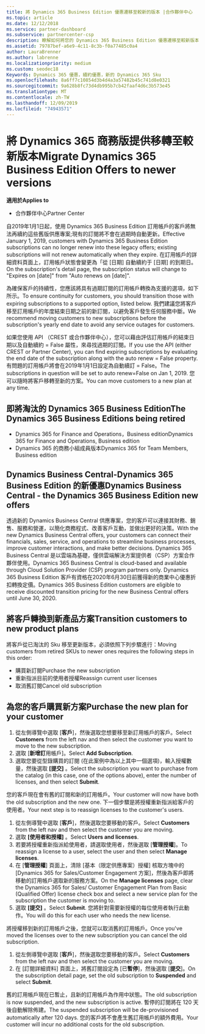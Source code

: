 ```yaml
---
title: 將 Dynamics 365 Business Edition 優惠遷移至較新的版本 |合作夥伴中心
ms.topic: article
ms.date: 12/12/2018
ms.service: partner-dashboard
ms.subservice: partnercenter-csp
description: 瞭解如何將您的 Dynamics 365 Business Edition 優惠遷移至較新版本，然後再將其到期。
ms.assetid: 79787bef-a6e9-4c11-8c3b-f0a77485c0a4
author: LauraBrenner
ms.author: labrenne
ms.localizationpriority: medium
ms.custom: seodec18
Keywords: Dynamics 365 優惠，續約優惠，新的 Dynamics 365 Sku
ms.openlocfilehash: 8a6ff7c10854d3b4d4a3a57482b45c741d8e0321
ms.sourcegitcommit: 9a628b8fc73d4db995b7cb42faaf4d6c3b573e45
ms.translationtype: MT
ms.contentlocale: zh-TW
ms.lasthandoff: 12/09/2019
ms.locfileid: "74943571"
---
```

# <a name="migrate-dynamics-365-business-edition-offers-to-newer-versions"></a><span data-ttu-id="3adc8-104">將 Dynamics 365 商務版提供移轉至較新版本</span><span class="sxs-lookup"><span data-stu-id="3adc8-104">Migrate Dynamics 365 Business Edition Offers to newer versions</span></span> 

<span data-ttu-id="3adc8-105">**適用於**</span><span class="sxs-lookup"><span data-stu-id="3adc8-105">**Applies to**</span></span>

- <span data-ttu-id="3adc8-106">合作夥伴中心</span><span class="sxs-lookup"><span data-stu-id="3adc8-106">Partner Center</span></span>

<span data-ttu-id="3adc8-107">自2019年1月1日起，使用 Dynamics 365 Business Edition 訂用帳戶的客戶將無法再續約這些舊版供應專案;現有的訂閱將不會在過期時自動更新。</span><span class="sxs-lookup"><span data-stu-id="3adc8-107">Effective January 1, 2019, customers with Dynamics 365 Business Edition subscriptions can no longer renew into these legacy offers; existing subscriptions will not renew automatically when they expire.</span></span> <span data-ttu-id="3adc8-108">在訂用帳戶的詳細資料頁面上，訂用帳戶狀態會變更為「從 [日期] 自動續約于 [日期] 的到期日。</span><span class="sxs-lookup"><span data-stu-id="3adc8-108">On the subscription's detail page, the subscription status will change to "Expires on [date]" from "Auto renews on [date]".</span></span>

<span data-ttu-id="3adc8-109">為確保客戶的持續性，您應該將具有過期訂閱的訂用帳戶轉換為支援的選項，如下所示。</span><span class="sxs-lookup"><span data-stu-id="3adc8-109">To ensure continuity for customers, you should transition those with expiring subscriptions to a supported option, listed below.</span></span> <span data-ttu-id="3adc8-110">我們建議您將客戶移至訂用帳戶的年度結束日期之前的新訂閱，以避免客戶發生任何服務中斷。</span><span class="sxs-lookup"><span data-stu-id="3adc8-110">We recommend moving customers to new subscriptions before the subscription's yearly end date to avoid any service outages for customers.</span></span>

<span data-ttu-id="3adc8-111">如果您使用 API （CREST 或合作夥伴中心），您可以藉由評估訂用帳戶的結束日期以及自動續約 = False 屬性，來尋找過期的訂閱。</span><span class="sxs-lookup"><span data-stu-id="3adc8-111">If you use the API (either CREST or Partner Center), you can find expiring subscriptions by evaluating the end date of the subscription along with the auto renew = False property.</span></span> <span data-ttu-id="3adc8-112">有問題的訂用帳戶將會在2019年1月1日設定為自動續訂 = False。</span><span class="sxs-lookup"><span data-stu-id="3adc8-112">The subscriptions in question will be set to auto renew=False on Jan 1, 2019.</span></span> <span data-ttu-id="3adc8-113">您可以隨時將客戶移轉至新的方案。</span><span class="sxs-lookup"><span data-stu-id="3adc8-113">You can move customers to a new plan at any time.</span></span> 

## <a name="the-dynamics-365-business-editions-being-retired"></a><span data-ttu-id="3adc8-114">即將淘汰的 Dynamics 365 Business Edition</span><span class="sxs-lookup"><span data-stu-id="3adc8-114">The Dynamics 365 Business Editions being retired</span></span>

- <span data-ttu-id="3adc8-115">Dynamics 365 for Finance and Operations，Business edition</span><span class="sxs-lookup"><span data-stu-id="3adc8-115">Dynamics 365 for Finance and Operations, Business edition</span></span>
- <span data-ttu-id="3adc8-116">Dynamics 365 的商務小組成員版本</span><span class="sxs-lookup"><span data-stu-id="3adc8-116">Dynamics 365 for Team Members, Business edition</span></span>

## <a name="dynamics-business-central---the-dynamics-365-business-edition-new-offers"></a><span data-ttu-id="3adc8-117">Dynamics Business Central-Dynamics 365 Business Edition 的新優惠</span><span class="sxs-lookup"><span data-stu-id="3adc8-117">Dynamics Business Central - the Dynamics 365 Business Edition new offers</span></span>

<span data-ttu-id="3adc8-118">透過新的 Dynamics Business Central 供應專案，您的客戶可以連接其財務、銷售、服務和營運，以簡化商務程式、改善客戶互動，並做出更好的決策。</span><span class="sxs-lookup"><span data-stu-id="3adc8-118">With the new Dynamics Business Central offers, your customers can connect their financials, sales, service, and operations to streamline business processes, improve customer interactions, and make better decisions.</span></span> <span data-ttu-id="3adc8-119">Dynamics 365 Business Central 是以雲端為基礎，僅供雲端解決方案提供者（CSP）方案合作夥伴使用。</span><span class="sxs-lookup"><span data-stu-id="3adc8-119">Dynamics 365 Business Central is cloud-based and available through Cloud Solution Provider (CSP) program partners only.</span></span>
<span data-ttu-id="3adc8-120">Dynamics 365 Business Edition 客戶有資格在2020年6月30日前獲得新的商業中心優惠折扣轉換定價。</span><span class="sxs-lookup"><span data-stu-id="3adc8-120">Dynamics 365 Business Edition customers are eligible to receive discounted transition pricing for the new Business Central offers until June 30, 2020.</span></span>

## <a name="transition-customers-to-new-product-plans"></a><span data-ttu-id="3adc8-121">將客戶轉換到新產品方案</span><span class="sxs-lookup"><span data-stu-id="3adc8-121">Transition customers to new product plans</span></span>

 <span data-ttu-id="3adc8-122">將客戶從已淘汰的 Sku 移至更新版本，必須依照下列步驟進行：</span><span class="sxs-lookup"><span data-stu-id="3adc8-122">Moving customers from retired SKUs to newer ones requires the following steps in this order:</span></span>

- <span data-ttu-id="3adc8-123">購買新訂閱</span><span class="sxs-lookup"><span data-stu-id="3adc8-123">Purchase the new subscription</span></span>
- <span data-ttu-id="3adc8-124">重新指派目前的使用者授權</span><span class="sxs-lookup"><span data-stu-id="3adc8-124">Reassign current user licenses</span></span>
- <span data-ttu-id="3adc8-125">取消舊訂閱</span><span class="sxs-lookup"><span data-stu-id="3adc8-125">Cancel old subscription</span></span>

## <a name="purchase-the-new-plan-for-your-customer"></a><span data-ttu-id="3adc8-126">為您的客戶購買新方案</span><span class="sxs-lookup"><span data-stu-id="3adc8-126">Purchase the new plan for your customer</span></span>

1. <span data-ttu-id="3adc8-127">從左側導覽中選取 [**客戶**]，然後選取您想要移至新訂用帳戶的客戶。</span><span class="sxs-lookup"><span data-stu-id="3adc8-127">Select **Customers** from the left nav and then select the customer you want to move to the new subscription.</span></span>
2. <span data-ttu-id="3adc8-128">選取 [**新增訂**用帳戶]。</span><span class="sxs-lookup"><span data-stu-id="3adc8-128">Select **Add Subscription**.</span></span>
3. <span data-ttu-id="3adc8-129">選取您要從型錄購買的訂閱 (在此案例中為以上其中一個選項)，輸入授權數量，然後選取 **\[提交\]** 。</span><span class="sxs-lookup"><span data-stu-id="3adc8-129">Select the subscription you want to purchase from the catalog (in this case, one of the options above), enter the number of licenses, and then select **Submit**.</span></span> 

<span data-ttu-id="3adc8-130">您的客戶現在會有舊的訂閱和新的訂用帳戶。</span><span class="sxs-lookup"><span data-stu-id="3adc8-130">Your customer will now have both the old subscription and the new one.</span></span> <span data-ttu-id="3adc8-131">下一個步驟是將授權重新指派給客戶的使用者。</span><span class="sxs-lookup"><span data-stu-id="3adc8-131">Your next step is to reassign licenses to the customer's users.</span></span>

1. <span data-ttu-id="3adc8-132">從左側導覽中選取 [**客戶**]，然後選取您要移動的客戶。</span><span class="sxs-lookup"><span data-stu-id="3adc8-132">Select **Customers** from the left nav and then select the customer you are moving.</span></span>
2. <span data-ttu-id="3adc8-133">選取 **\[使用者和授權\]** 。</span><span class="sxs-lookup"><span data-stu-id="3adc8-133">Select **Users and licenses**.</span></span>
3. <span data-ttu-id="3adc8-134">若要將授權重新指派給使用者，請選取使用者，然後選取 [**管理授權**]。</span><span class="sxs-lookup"><span data-stu-id="3adc8-134">To reassign a license to a user, select the user and then select **Manage licenses**.</span></span> 
4. <span data-ttu-id="3adc8-135">在 [**管理授權**] 頁面上，清除 [基本（限定供應專案）授權] 核取方塊中的 [Dynamics 365 for Sales/Customer Engagement 方案]，然後為客戶即將移動的訂用帳戶選取新的服務方案。</span><span class="sxs-lookup"><span data-stu-id="3adc8-135">On the **Manage licenses** page, clear the Dynamics 365 for Sales/ Customer Engagement Plan from Basic (Qualified Offer) license check box and select a new service plan for the subscription the customer is moving to.</span></span> 
5. <span data-ttu-id="3adc8-136">選取 **\[提交\]** 。</span><span class="sxs-lookup"><span data-stu-id="3adc8-136">Select **Submit**.</span></span> <span data-ttu-id="3adc8-137">您將針對需要新授權的每位使用者執行此動作。</span><span class="sxs-lookup"><span data-stu-id="3adc8-137">You will do this for each user who needs the new license.</span></span> 

<span data-ttu-id="3adc8-138">將授權移到新的訂用帳戶之後，您就可以取消舊的訂用帳戶。</span><span class="sxs-lookup"><span data-stu-id="3adc8-138">Once you've moved the licenses over to the new subscription you can cancel the old subscription.</span></span> 

1. <span data-ttu-id="3adc8-139">從左側導覽中選取 [**客戶**]，然後選取您要移動的客戶。</span><span class="sxs-lookup"><span data-stu-id="3adc8-139">Select **Customers** from the left nav and then select the customer you are moving.</span></span>
2. <span data-ttu-id="3adc8-140">在 [訂閱詳細資料] 頁面上，將舊訂閱設定為 [已**暫停**]，然後選取 [**提交**]。</span><span class="sxs-lookup"><span data-stu-id="3adc8-140">On the subscription detail page, set the old subscription to **Suspended** and select **Submit**.</span></span>

<span data-ttu-id="3adc8-141">舊的訂用帳戶現在已暫止，且新的訂用帳戶為作用中狀態。</span><span class="sxs-lookup"><span data-stu-id="3adc8-141">The old subscription is now suspended, and the new subscription is active.</span></span> <span data-ttu-id="3adc8-142">暫停的訂閱將在 120 天後自動解除佈建。</span><span class="sxs-lookup"><span data-stu-id="3adc8-142">The suspended subscription will be de-provisioned automatically after 120 days.</span></span> <span data-ttu-id="3adc8-143">您的客戶將不會產生舊訂用帳戶的額外費用。</span><span class="sxs-lookup"><span data-stu-id="3adc8-143">Your customer will incur no additional costs for the old subscription.</span></span>
